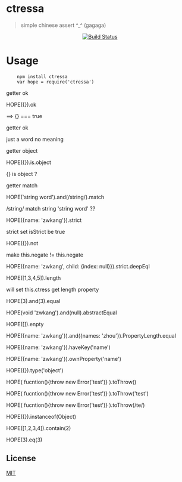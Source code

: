 # ctressa

> simple chinese assert ^_^ (gagaga)

<p align="center">
    <a href="https://travis-ci.com/ZWkang/ctressa">
        <img src="https://api.travis-ci.com/ZWkang/ctressa.svg?branch=master" alt="Build Status">
    </a>
</p>

# Usage

```shell
    npm install ctressa
    var hope = require('ctressa')
```

getter ok

HOPE({}).ok

==> {} === true

getter ok

just a word no meaning

getter object

HOPE({}).is.object

{} is object ?

getter match

HOPE('string word').and(/string/).match

/string/ match string 'string word' ??

HOPE({name: 'zwkang'}).strict

strict set isStrict be true

HOPE({}).not

make this.negate != this.negate

HOPE({name: 'zwkang', child: {index: null}}).strict.deepEql

HOPE([1,3,4,5]).length

will set this.ctress get length property

HOPE(3).and(3).equal

HOPE(void 'zwkang').and(null).abstractEqual

HOPE([]).enpty

HOPE({name: 'zwkang'}).and({names: 'zhou'}).PropertyLength.equal

HOPE({name: 'zwkang'}).haveKey('name')

HOPE({name: 'zwkang'}).ownProperty('name')

HOPE({}).type('object')

HOPE(
    fucntion(){throw new Error('test')}
).toThrow()

HOPE(
    fucntion(){throw new Error('test')}
).toThrow('test')

HOPE(
    fucntion(){throw new Error('test')}
).toThrow(/te/)

HOPE({}).instanceof(Object)


HOPE([1,2,3,4]).contain(2)

HOPE(3).eq(3)

## License

[MIT](LICENSE)